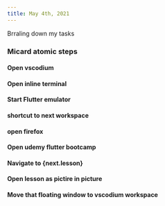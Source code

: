 ```yaml
---
title: May 4th, 2021
---
```

Brraling down my tasks
### Micard atomic steps
#### Open vscodium
#### Open inline terminal
#### Start Flutter emulator
#### shortcut to next workspace
#### open firefox
#### Open udemy flutter bootcamp
#### Navigate to {next.lesson}
#### Open lesson as pictire in picture
#### Move that floating window to vscodium workspace

